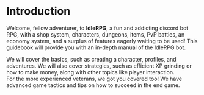 # Introduction

Welcome, fellow adventurer, to **IdleRPG**, a fun and addicting discord bot RPG, with a shop system, characters, dungeons, items, PvP battles, an economy system, and a surplus of features eagerly waiting to be used! This guidebook will provide you with an in-depth manual of the IdleRPG bot. 

We will cover the basics, such as creating a character, profiles, and adventures. We will also cover strategies, such as efficient XP grinding or how to make money, along with other topics like player interaction.  
For the more experienced veterans, we got you covered too! We have advanced game tactics and tips on how to succeed in the end game.
